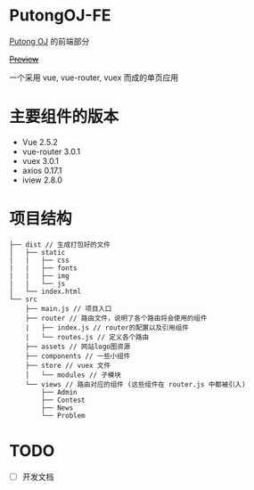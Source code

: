 # PutongOJ-FE

[Putong OJ](https://github.com/acm309/PutongOJ) 的前端部分

~~[Preview](http://acm.cjlu.edu.cn)~~

一个采用 vue, vue-router, vuex 而成的单页应用

# 主要组件的版本
- Vue 2.5.2
- vue-router 3.0.1
- vuex 3.0.1
- axios 0.17.1
- iview 2.8.0

# 项目结构

```
├── dist // 生成打包好的文件
│   ├── static
|   |   ├── css
|   |   ├── fonts
|   |   ├── img
|   |   └── js
│   └── index.html
└── src
    ├── main.js // 项目入口
    ├── router // 路由文件，说明了各个路由将会使用的组件
    |   ├── index.js // router的配置以及引用组件
    |   └── routes.js // 定义各个路由
    ├── assets // 网站logo图资源
    ├── components // 一些小组件
    ├── store // vuex 文件
    │   └── modules // 子模块
    └── views // 路由对应的组件 (这些组件在 router.js 中都被引入)
        ├── Admin
        ├── Contest
        ├── News
        └── Problem

```

# TODO

- [ ] 开发文档

